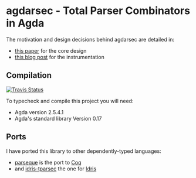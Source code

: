 # agdarsec - Total Parser Combinators in Agda

The motivation and design decisions behind agdarsec are detailed in:

* [this paper](https://gallais.github.io/pdf/agdarsec18.pdf) for the core design
* [this blog post](https://gallais.github.io/blog/instrumenting-agdarsec) for the instrumentation

## Compilation

[![Travis Status](https://api.travis-ci.org/gallais/agdarsec.svg?branch=master)](https://travis-ci.org/gallais/agdarsec)

To typecheck and compile this project you will need:

* Agda version 2.5.4.1
* Agda's standard library Version 0.17

## Ports

I have ported this library to other dependently-typed languages:

* [parseque](https://github.com/gallais/parseque) is the port to [Coq](https://github.com/coq/coq)
* and [idris-tparsec](https://github.com/gallais/idris-tparsec) the one for [Idris](https://github.com/idris-lang/idris-dev)
